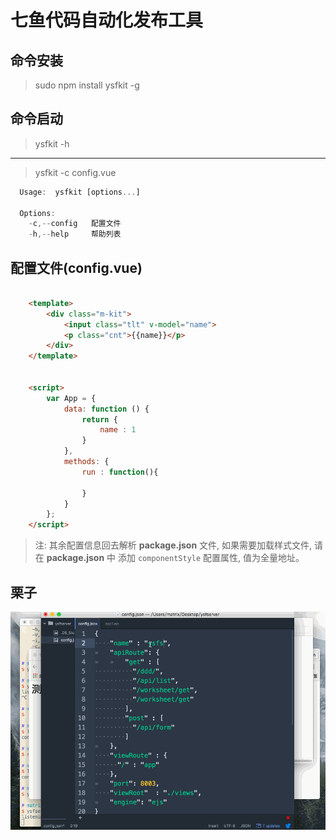 # 七鱼代码自动化发布工具

## 命令安装
> sudo npm install ysfkit -g


## 命令启动
> ysfkit -h

-----
> ysfkit -c config.vue


```javascript
  Usage:  ysfkit [options...]

  Options:
    -c,--config   配置文件
    -h,--help     帮助列表
```

## 配置文件(config.vue)

```html

    <template>
        <div class="m-kit">
            <input class="tlt" v-model="name">
            <p class="cnt">{{name}}</p>
        </div>
    </template>


    <script>
        var App = {
            data: function () {
                return {
                    name : 1
                }
            },
            methods: {
                run : function(){

                }
            }
        };
    </script>

```
> 注: 其余配置信息回去解析 **package.json** 文件, 如果需要加载样式文件, 请在 **package.json** 中
添加 `componentStyle` 配置属性, 值为全量地址。


## 栗子

![七鱼代码自动化发布工具](./res/ysfkit.gif)
